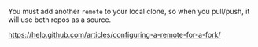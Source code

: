 You must add another `remote` to your local clone, so when you pull/push, it will use both repos as a source.

https://help.github.com/articles/configuring-a-remote-for-a-fork/